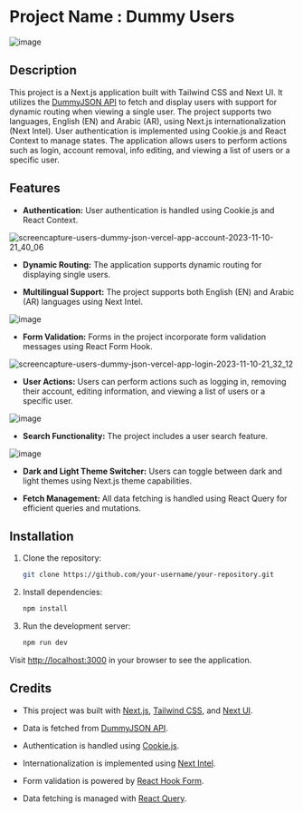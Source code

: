 # Project Name : Dummy Users
![image](https://github.com/zainab-salah/UsersDummyJson/assets/76114995/5417be84-213a-4741-bbbb-01e140b24a1c)

## Description

This project is a Next.js application built with Tailwind CSS and Next UI. It utilizes the [DummyJSON API](https://dummyjson.com/docs/auth) to fetch and display users with support for dynamic routing when viewing a single user. The project supports two languages, English (EN) and Arabic (AR), using Next.js internationalization (Next Intel). User authentication is implemented using Cookie.js and React Context to manage states. The application allows users to perform actions such as login, account removal, info editing, and viewing a list of users or a specific user.

## Features

- **Authentication:** User authentication is handled using Cookie.js and React Context.

![screencapture-users-dummy-json-vercel-app-account-2023-11-10-21_40_06](https://github.com/zainab-salah/UsersDummyJson/assets/76114995/f8804684-b07f-4f86-a7da-9fbc0a31b30b)

- **Dynamic Routing:** The application supports dynamic routing for displaying single users.

- **Multilingual Support:** The project supports both English (EN) and Arabic (AR) languages using Next Intel.

![image](https://github.com/zainab-salah/UsersDummyJson/assets/76114995/d0fb9d56-63cf-4323-b280-f7a71e7fbd97)

- **Form Validation:** Forms in the project incorporate form validation messages using React Form Hook.

![screencapture-users-dummy-json-vercel-app-login-2023-11-10-21_32_12](https://github.com/zainab-salah/UsersDummyJson/assets/76114995/50cbeee0-acc5-409e-8ac1-99e67c4c8f61)

- **User Actions:** Users can perform actions such as logging in, removing their account, editing information, and viewing a list of users or a specific user.

![image](https://github.com/zainab-salah/UsersDummyJson/assets/76114995/3da122ab-e430-4b83-965f-d1b6a3d66c6b)

- **Search Functionality:** The project includes a user search feature.

![image](https://github.com/zainab-salah/UsersDummyJson/assets/76114995/266f0538-2d1d-49ce-8948-e39ae36002a5)

- **Dark and Light Theme Switcher:** Users can toggle between dark and light themes using Next.js theme capabilities.

- **Fetch Management:** All data fetching is handled using React Query for efficient queries and mutations.

## Installation

1. Clone the repository:

   ```bash
   git clone https://github.com/your-username/your-repository.git
   ```

2. Install dependencies:

   ```bash
   npm install
   ```

3. Run the development server:

   ```bash
   npm run dev
   ```

Visit [http://localhost:3000](http://localhost:3000) in your browser to see the application.


## Credits

- This project was built with [Next.js](https://nextjs.org/), [Tailwind CSS](https://tailwindcss.com/), and [Next UI](https://example-link-to-next-ui-docs).

- Data is fetched from [DummyJSON API](https://dummyjson.com/docs/auth).

- Authentication is handled using [Cookie.js](https://example-link-to-cookie-js-docs).

- Internationalization is implemented using [Next Intel](https://example-link-to-next-intel-docs).

- Form validation is powered by [React Hook Form](https://react-hook-form.com/).

- Data fetching is managed with [React Query](https://react-query.tanstack.com/).


